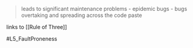 > leads to significant maintenance problems - epidemic bugs - bugs overtaking and spreading across the code paste

links to [[Rule of Three]]


#L5_FaultProneness 